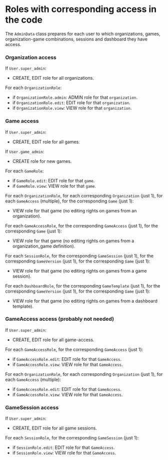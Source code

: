 # Roles with corresponding access in the code

The `AdminData` class prepares for each user to which organizations, games, organization-game combinations, sessions and dashboard they have access. 


### Organization access

If `User.super_admin`:

- CREATE, EDIT role for all organizations.

For each `OrganizationRole`:

- if `OrganizationRole.admin`: ADMIN role for that `organization`.
- if `OrganizationRole.edit`: EDIT role for that `organization`.
- if `OrganizationRole.view`: VIEW role for that `organization`.


### Game access

If `User.super_admin`:

- CREATE, EDIT role for all games.

If `User.game_admin`:

- CREATE role for new games.

For each `GameRole`:

- if `GameRole.edit`: EDIT role for that `game`.
- if `GameRole.view`: VIEW role for that `game`.

For each `OrganizationRole`, for each corresponding `Organization` (just 1), for each `GameAccess` (multiple), for the corresponding `Game` (just 1):

- VIEW role for that game (no editing rights on games from an organization).

For each `GameAccessRole`, for the corresponding `GameAccess` (just 1), for the corresponding `Game` (just 1):

- VIEW role for that game (no editing rights on games from a organization_game definition).

For each `SessionRole`, for the corresponding `GameSession` (just 1), for the corresponding `GameVersion` (just 1), for the corresponding `Game` (just 1):

- VIEW role for that game (no editing rights on games from a game session).

For each `DashboardRole`, for the corresponding `GameTemplate` (just 1), for the corresponding `GameVersion` (just 1), for the corresponding `Game` (just 1):

- VIEW role for that game (no editing rights on games from a dashboard template).


### GameAccess access (probably not needed)

If `User.super_admin`:

- CREATE, EDIT role for all game-access.

For each `GameAccessRole`, for the corresponding `GameAccess` (just 1):

- if `GameAccessRole.edit`: EDIT role for that `GameAccess`.
- if `GameAccessRole.view`: VIEW role for that `GameAccess`.

For each `OrganizationRole`, for each corresponding `Organization` (just 1), for each `GameAccess` (multiple):

- if `GameAccessRole.edit`: EDIT role for that `GameAccess`.
- if `GameAccessRole.view`: VIEW role for that `GameAccess`.


### GameSession access

If `User.super_admin`:

- CREATE, EDIT role for all game sessions.

For each `SessionRole`, for the corresponding `GameSession` (just 1):

- if `SessionRole.edit`: EDIT role for that `GameAccess`.
- if `SessionRole.view`: VIEW role for that `GameAccess`.

